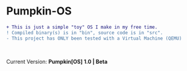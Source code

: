 # Pumpkin-OS
```diff
+ This is just a simple "toy" OS I make in my free time.
! Compiled binary(s) is in "bin", source code is in "src".
- This project has ONLY been tested with a Virtual Machine (QEMU)
```
<br />
<p>Current Version:    <b>Pumpkin[OS] 1.0 | Beta</b></p>
